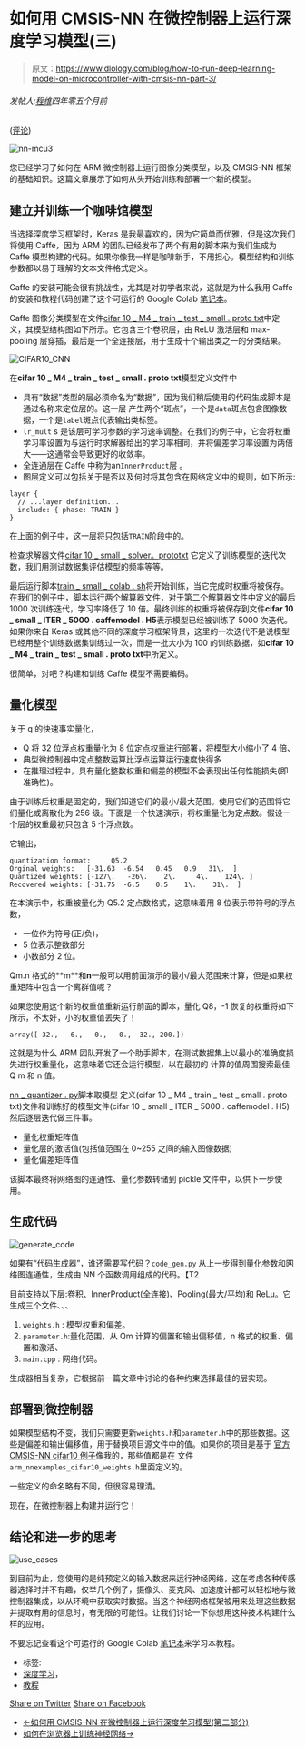 # 如何用 CMSIS-NN 在微控制器上运行深度学习模型(三)

> 原文：<https://www.dlology.com/blog/how-to-run-deep-learning-model-on-microcontroller-with-cmsis-nn-part-3/>

###### 发帖人:[程维](/blog/author/Chengwei/)四年零五个月前

([评论](/blog/how-to-run-deep-learning-model-on-microcontroller-with-cmsis-nn-part-3/#disqus_thread))

![nn-mcu3](img/507f0ceb471786c59e2dbaca7ecc1659.png)

您已经学习了如何在 ARM 微控制器上运行图像分类模型，以及 CMSIS-NN 框架的基础知识。这篇文章展示了如何从头开始训练和部署一个新的模型。

## 建立并训练一个咖啡馆模型

当选择深度学习框架时，Keras 是我最喜欢的，因为它简单而优雅，但是这次我们将使用 Caffe，因为 ARM 的团队已经发布了两个有用的脚本来为我们生成为 Caffe 模型构建的代码。如果你像我一样是咖啡新手，不用担心。模型结构和训练参数都以易于理解的文本文件格式定义。

Caffe 的安装可能会很有挑战性，尤其是对初学者来说，这就是为什么我用 Caffe 的安装和教程代码创建了这个可运行的 Google Colab [笔记本](https://drive.google.com/file/d/1jqBo2hpFY_xNeFHDf5l1h6q_VTcRTRlQ/view?usp=sharing)。

Caffe 图像分类模型在文件[cifar 10 _ M4 _ train _ test _ small . proto txt](https://gist.githubusercontent.com/Tony607/f3797c737abdedcde20e4d48622f9c95/raw/cifar10_m4_train_test_small.prototxt)中定义，其模型结构图如下所示。它包含三个卷积层，由 ReLU 激活层和 max-pooling 层穿插，最后是一个全连接层，用于生成十个输出类之一的分类结果。

![CIFAR10_CNN](img/f5b54bfef7af092e7828254e2513cb19.png)

在**cifar 10 _ M4 _ train _ test _ small . proto txt**模型定义文件中

*   具有“数据”类型的层必须命名为“数据”，因为我们稍后使用的代码生成脚本是通过名称来定位层的。这一层 产生两个“斑点”，一个是`data`<g class="gr_ gr_133 gr-alert gr_gramm gr_inline_cards gr_disable_anim_appear Style multiReplace" id="133" data-gr-id="133">斑点</g>包含图像数据，一个是`label`<g class="gr_ gr_134 gr-alert gr_gramm gr_inline_cards gr_disable_anim_appear Style multiReplace" id="134" data-gr-id="134">斑点</g>代表输出类标签。
*   `lr_mult` s <g class="gr_ gr_130 gr-alert gr_gramm gr_inline_cards gr_run_anim Grammar multiReplace" id="130" data-gr-id="130">是</g>该层可学习参数的学习速率调整。在我们的例子中，它会将权重学习率设置为与运行时求解器给出的学习率相同，并将偏差学习率设置为两倍大——这通常会导致更好的收敛率。
*   全连通层在 Caffe 中称为<g class="gr_ gr_111 gr-alert gr_gramm gr_inline_cards gr_run_anim Style multiReplace" id="111" data-gr-id="111"><g class="gr_ gr_110 gr-alert gr_gramm gr_inline_cards gr_run_anim Grammar multiReplace" id="110" data-gr-id="110">an</g></g>`InnerProduct`<g class="gr_ gr_111 gr-alert gr_gramm gr_inline_cards gr_disable_anim_appear Style multiReplace" id="111" data-gr-id="111"><g class="gr_ gr_110 gr-alert gr_gramm gr_inline_cards gr_disable_anim_appear Grammar multiReplace" id="110" data-gr-id="110"><g class="gr_ gr_110 gr-alert gr_gramm gr_inline_cards gr_disable_anim_appear Grammar multiReplace" id="110" data-gr-id="110">层</g></g> 。</g>
*   图层定义可以包括关于是否以及何时将其包含在网络定义中的规则，如下所示:

```
layer {
  // ...layer definition...
  include: { phase: TRAIN }
} 
```

在上面的例子中，这一层将只包括`TRAIN`<g class="gr_ gr_121 gr-alert gr_gramm gr_inline_cards gr_disable_anim_appear Style multiReplace" id="121" data-gr-id="121">阶段</g>中的<g class="gr_ gr_121 gr-alert gr_gramm gr_inline_cards gr_run_anim Style multiReplace" id="121" data-gr-id="121">。</g>

检查求解器文件[cifar 10 _ small _ solver<g class="gr_ gr_114 gr-alert gr_gramm gr_inline_cards gr_run_anim Style replaceWithoutSep" id="114" data-gr-id="114">。prototxt</g>](https://gist.githubusercontent.com/Tony607/79463f2f002768c198a50c05187647ff/raw/cifar10_small_solver.prototxt) 它定义了训练模型的迭代次数，我们用测试数据集评估模型的频率等等。

最后运行脚本[train _ small _ colab . sh](https://gist.githubusercontent.com/Tony607/5569923d09e1c1ce389f2c0958aa6bc9/raw/train_small_colab.sh)将开始训练，当它完成时权重将被保存。在我们的例子中，脚本运行两个解算器文件，对于第二个解算器文件中定义的最后 1000 次训练迭代，学习率降低了 10 倍。最终训练的权重将被保存到文件**cifar 10 _ small _ ITER _ 5000 . caffemodel . H5**表示模型已经被训练了 5000 次迭代。如果你来自 Keras 或其他不同的深度学习框架背景，这里的一次迭代不是说模型已经用整个训练数据集训练过一次，而是一批大小为 100 的训练数据，如**cifar 10 _ M4 _ train _ test _ small . proto txt**中所定义。

很简单，对吧？构建和训练 Caffe 模型不需要编码。

## 量化模型

关于 q 的快速事实量化，

*   Q 将 32 位浮点权重量化为 8 位定点权重进行部署，将模型大小缩小了 4 倍、
*   典型微控制器中定点整数运算比浮点运算运行速度快得多
*   在推理过程中，具有量化整数权重和偏差的模型不会表现出任何性能损失(即准确性)。

由于训练后权重是固定的，我们知道它们的最小/最大范围。使用它们的范围将它们量化或离散化为 256 级。下面是一个快速演示，将权重量化为定点数。假设一个层的权重最初只包含 5 个浮点数。

它输出，

```
quantization format: 	 Q5.2
Orginal weights:   [-31.63  -6.54   0.45   0.9   31\.  ]
Quantized weights: [-127\.   -26\.    2\.     4\.    124\. ]
Recovered weights: [-31.75  -6.5    0.5    1\.    31\.  ]
```

在本演示中，权重被量化为 Q5.2 定点数格式，这意味着用 8 位表示带符号的浮点数，

*   一位作为符号(正/负)，
*   5 位表示整数部分
*   小数部分 2 位。

Qm.n 格式的**<g class="gr_ gr_104 gr-alert gr_spell gr_inline_cards gr_run_anim ContextualSpelling ins-del" id="104" data-gr-id="104">m</g>**<g class="gr_ gr_104 gr-alert gr_spell gr_inline_cards gr_disable_anim_appear ContextualSpelling ins-del" id="104" data-gr-id="104">和</g>**n**一般可以用前面演示的最小/最大范围来计算，但是如果权重矩阵中包含一个离群值呢？

如果您使用这个新的权重值重新运行前面的脚本，量化 Q8，-1 恢复的权重将如下所示，不太好，小的权重值丢失了！

```
array([-32.,  -6.,   0.,   0.,  32., 200.])
```

这就是为什么 ARM 团队开发了一个助手脚本，在测试数据集上以最小的准确度损失进行权重量化，这意味着它还会运行模型，以在最初的  计算的值周围搜索最佳 Q <g class="gr_ gr_105 gr-alert gr_spell gr_inline_cards gr_run_anim ContextualSpelling ins-del" id="105" data-gr-id="105">m 和</g> n 值。

[nn _ quantizer . py](https://gist.githubusercontent.com/Tony607/3b7ba419609cb7918394299c5a4a68da/raw/nn_quantizer.py)脚本取模型  定义(cifar 10 _ M4 _ train _ test _ small . proto txt)文件和训练好的模型文件(cifar 10 _ small _ ITER _ 5000 . caffemodel . H5)然后逐层迭代做三件事。

*   量化权重矩阵值
*   量化层的激活值(包括值范围在 0~255 之间的输入图像数据)
*   量化偏差矩阵值

该脚本最终将网络图的连通性、量化参数转储到 pickle 文件中，以供下一步使用。

## 生成代码

![generate_code](img/2d71b8e1c90ff1078412cbb05ce6dcb4.png)

如果有“代码生成器”，谁还需要写代码？`code_gen.py` 从上一步得到量化参数和网络图连通性，生成由 NN 个函数调用组成的代码。【T2

目前支持以下层:卷积、InnerProduct(全连接)、Pooling(最大/平均)和 ReLu。它生成三个文件<g class="gr_ gr_106 gr-alert gr_gramm gr_inline_cards gr_run_anim Punctuation multiReplace" id="106" data-gr-id="106">、</g>、、

1.  `weights.h` <g class="gr_ gr_106 gr-alert gr_gramm gr_inline_cards gr_disable_anim_appear Punctuation multiReplace" id="106" data-gr-id="106">:</g> 模型权重和偏差。
2.  `parameter.h`:量化范围，从 Qm 计算的偏置和输出偏移值，n 格式的权重、偏置和激活<g class="gr_ gr_108 gr-alert gr_gramm gr_inline_cards gr_run_anim Punctuation multiReplace" id="108" data-gr-id="108">、</g>
3.  `main.cpp` <g class="gr_ gr_108 gr-alert gr_gramm gr_inline_cards gr_disable_anim_appear Punctuation multiReplace" id="108" data-gr-id="108">:</g> 网络代码。

生成器相当复杂，它根据前一篇文章中讨论的各种约束选择最佳的层实现。

## 部署到微控制器

如果模型结构不变，我们只需要更新`weights.h`<g class="gr_ gr_97 gr-alert gr_gramm gr_inline_cards gr_run_anim Style multiReplace" id="97" data-gr-id="97"><g class="gr_ gr_96 gr-alert gr_gramm gr_inline_cards gr_disable_anim_appear Style multiReplace" id="96" data-gr-id="96">和</g></g>`parameter.h`<g class="gr_ gr_97 gr-alert gr_gramm gr_inline_cards gr_disable_anim_appear Style multiReplace" id="97" data-gr-id="97">中的那些数据<g class="gr_ gr_96 gr-alert gr_gramm gr_inline_cards gr_run_anim Style multiReplace" id="96" data-gr-id="96">。</g>这些是偏差和输出偏移值，用于替换项目源文件中的值。如果你的项目是基于  [官方 CMSIS-NN cifar10 例子](https://github.com/ARM-software/CMSIS_5/tree/develop/CMSIS/NN/Examples/ARM/arm_nn_examples/cifar10)像我的，那些值都是在 <g class="gr_ gr_98 gr-alert gr_gramm gr_inline_cards gr_run_anim Style multiReplace" id="98" data-gr-id="98"><g class="gr_ gr_95 gr-alert gr_gramm gr_inline_cards gr_run_anim Grammar only-ins doubleReplace replaceWithoutSep" id="95" data-gr-id="95">文件</g></g>`arm_nnexamples_cifar10_weights.h`<g class="gr_ gr_98 gr-alert gr_gramm gr_inline_cards gr_disable_anim_appear Style multiReplace" id="98" data-gr-id="98">里面定义的。</g></g>

一些定义的命名略有不同，但很容易理清。

现在，在微控制器上构建并运行它！

## 结论和进一步的思考

![use_cases](img/7fa508db1074b4acd25ee2d3260ccea2.png)

到目前为止，您使用的是纯预定义的输入数据来运行神经网络，这在考虑各种传感器选择时并不有趣，仅举几个例子，摄像头、麦克风、加速度计都可以轻松地与微控制器集成，以从环境中获取实时数据。当这个神经网络框架被用来处理这些数据并提取有用的信息时，有无限的可能性。让我们讨论一下你想用这种技术构建什么样的应用。

不要忘记查看这个可运行的 Google Colab [笔记本](https://drive.google.com/file/d/1jqBo2hpFY_xNeFHDf5l1h6q_VTcRTRlQ/view?usp=sharing)来学习本教程。

*   标签:
*   [深度学习](/blog/tag/deep-learning/)，
*   [教程](/blog/tag/tutorial/)

[Share on Twitter](https://twitter.com/intent/tweet?url=https%3A//www.dlology.com/blog/how-to-run-deep-learning-model-on-microcontroller-with-cmsis-nn-part-3/&text=How%20to%20run%20deep%20learning%20model%20on%20microcontroller%20with%20CMSIS-NN%20%28Part%203%29) [Share on Facebook](https://www.facebook.com/sharer/sharer.php?u=https://www.dlology.com/blog/how-to-run-deep-learning-model-on-microcontroller-with-cmsis-nn-part-3/)

*   [←如何用 CMSIS-NN 在微控制器上运行深度学习模型(第二部分)](/blog/how-to-run-deep-learning-model-on-microcontroller-with-cmsis-nn-part-2/)
*   [如何在浏览器上训练神经网络→](/blog/how-to-train-neural-network-on-browser/)